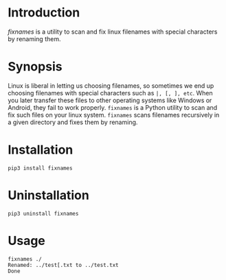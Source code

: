 # Introduction
*fixnames* is a utility to scan and fix linux filenames with special characters by renaming them.

# Synopsis

Linux is liberal in letting us choosing filenames, so sometimes we end up choosing filenames with special characters such as `|, [, ], etc`. When you later transfer these files to other operating systems like Windows or Android, they fail to work properly. `fixnames` is a Python utility to scan and fix such files on your linux system. `fixnames` scans filenames recursively in a given directory and fixes them by renaming.

# Installation
```
pip3 install fixnames
```

# Uninstallation
```pip3 uninstall fixnames```

# Usage

```
fixnames ./
Renamed: ../test[.txt to ../test.txt
Done
```
